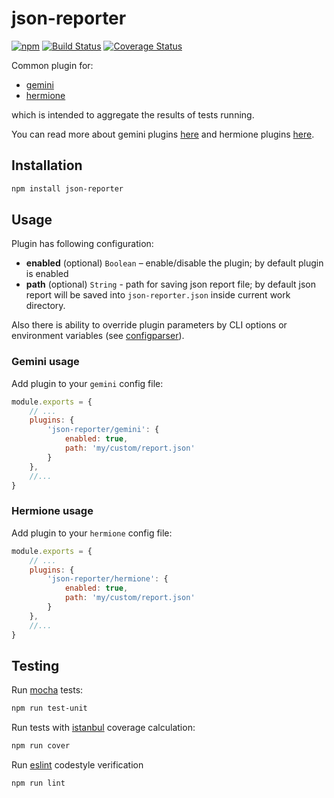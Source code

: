 # json-reporter

[![npm](https://img.shields.io/npm/v/json-reporter.svg)](https://www.npmjs.com/package/json-reporter)
[![Build Status](https://travis-ci.org/gemini-testing/json-reporter.svg?branch=master)](https://travis-ci.org/gemini-testing/json-reporter)
[![Coverage Status](https://img.shields.io/coveralls/gemini-testing/json-reporter.svg?style=flat)](https://coveralls.io/r/gemini-testing/json-reporter?branch=master)

Common plugin for:

* [gemini](https://github.com/gemini-testing/gemini)
* [hermione](https://github.com/gemini-testing/hermione)

which is intended to aggregate the results of tests running.

You can read more about gemini plugins [here](https://github.com/gemini-testing/gemini/blob/master/doc/plugins.md)
and hermione plugins [here](https://github.com/gemini-testing/hermione#plugins).

## Installation

```bash
npm install json-reporter
```

## Usage

Plugin has following configuration:

* **enabled** (optional) `Boolean` – enable/disable the plugin; by default plugin is enabled
* **path** (optional) `String` - path for saving json report file; by default json report will be saved into `json-reporter.json` inside current work directory.

Also there is ability to override plugin parameters by CLI options or environment variables
(see [configparser](https://github.com/gemini-testing/configparser)).

### Gemini usage

Add plugin to your `gemini` config file:

```js
module.exports = {
    // ...
    plugins: {
        'json-reporter/gemini': {
            enabled: true,
            path: 'my/custom/report.json'
        }
    },
    //...
}
```

### Hermione usage

Add plugin to your `hermione` config file:

```js
module.exports = {
    // ...
    plugins: {
        'json-reporter/hermione': {
            enabled: true,
            path: 'my/custom/report.json'
        }
    },
    //...
}
```

## Testing

Run [mocha](http://mochajs.org) tests:
```bash
npm run test-unit
```

Run tests with [istanbul](https://github.com/gotwarlost/istanbul) coverage calculation:
```bash
npm run cover
```

Run [eslint](http://eslint.org) codestyle verification
```bash
npm run lint
```
